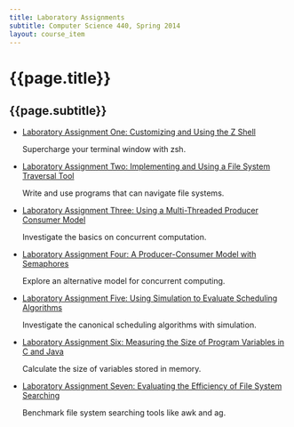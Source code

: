 ```yaml
---
title: Laboratory Assignments
subtitle: Computer Science 440, Spring 2014
layout: course_item
---
```


# {{page.title}}
## {{page.subtitle}}

<ul>

<li><a href="{{site.baseurl}}teaching/cs440S2014/provide/labs/lab1/cs440S2014-lab1.pdf">Laboratory Assignment One: Customizing and Using the Z Shell</a> <p>Supercharge your terminal window with zsh.</p></li>

<li><a href="{{site.baseurl}}teaching/cs440S2014/provide/labs/lab2/cs440S2014-lab2.pdf">Laboratory Assignment Two: Implementing and Using a File System Traversal Tool</a> <p>Write and use programs that can navigate file systems.</p></li>

<li><a href="{{site.baseurl}}teaching/cs440S2014/provide/labs/lab3/cs440S2014-lab3.pdf">Laboratory Assignment Three: Using a Multi-Threaded Producer Consumer Model</a> <p>Investigate the basics on concurrent computation.</p></li>

<li><a href="{{site.baseurl}}teaching/cs440S2014/provide/labs/lab4/cs440S2014-lab4.pdf">Laboratory Assignment Four: A Producer-Consumer Model with Semaphores </a> <p>Explore an alternative model for concurrent computing.</p></li>

<li><a href="{{site.baseurl}}teaching/cs440S2014/provide/labs/lab5/cs440S2014-lab5.pdf">Laboratory Assignment Five: Using Simulation to Evaluate Scheduling Algorithms</a> <p>Investigate the canonical scheduling algorithms with simulation.</p></li>

<li><a href="{{site.baseurl}}teaching/cs440S2014/provide/labs/lab6/cs440S2014-lab6.pdf">Laboratory Assignment Six: Measuring the Size of Program Variables in C and Java</a> <p>Calculate the size of variables stored in memory.</p></li>

<li><a href="{{site.baseurl}}teaching/cs440S2014/provide/labs/lab7/cs440S2014-lab7.pdf">Laboratory Assignment Seven: Evaluating the Efficiency of File System Searching</a> <p>Benchmark file system searching tools like awk and ag.</p></li>

</ul>
